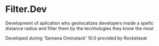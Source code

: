 # Filter.Dev
Development of aplication who geolocalizes developers inside a spefic distance radius and filter them by the tecnhologies they know the most

Developed during 'Semana Ominstack' 10.0 provided by Rocketseat
